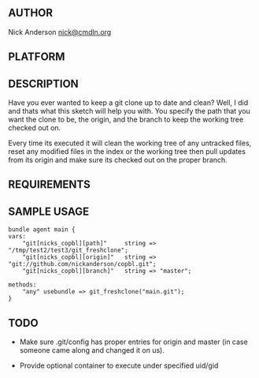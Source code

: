 ## AUTHOR
Nick Anderson <nick@cmdln.org>

## PLATFORM

## DESCRIPTION
Have you ever wanted to keep a git clone up to date and clean? Well, I
did and thats what this sketch will help you with. You specify the path
that you want the clone to be, the origin, and the branch to keep the
working tree checked out on.

Every time its executed it will clean the working tree of any untracked
files, reset any modified files in the index or the working tree then
pull updates from its origin and make sure its checked out on the proper
branch.

## REQUIREMENTS

## SAMPLE USAGE

    bundle agent main {
    vars:
        "git[nicks_copbl][path]"     string => "/tmp/test2/test3/git_freshclone";
        "git[nicks_copbl][origin]"   string => "git://github.com/nickanderson/copbl.git";
        "git[nicks_copbl][branch]"   string => "master";

    methods:
        "any" usebundle => git_freshclone("main.git");
    }

## TODO
* Make sure .git/config has proper entries for origin and master 
  (in case someone came along and changed it on us).

* Provide optional container to execute under specified uid/gid
